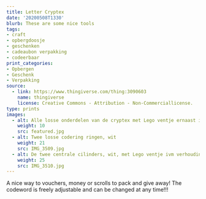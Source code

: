```yaml
---
title: Letter Cryptex
date: '20200508T1330'
blurb: These are some nice tools
tags:
- craft
- opbergdoosje
- geschenken
- cadeaubon verpakking
- codeerbaar
print_categories:
- Opbergen
- Geschenk
- Verpakking
source: 
  - link: https://www.thingiverse.com/thing:3090603
    name: thingiverse
    license: Creative Commons - Attribution - Non-Commerciallicense.  
type: prints
images:
  - alt: Alle losse onderdelen van de cryptex met Lego ventje ernaast ivm verhouding
    weight: 10
    src: featured.jpg
  - alt: Twee losse codering ringen, wit 
    weight: 21 
    src: IMG_3509.jpg
  - alt: De twee centrale cilinders, wit, met Lego ventje ivm verhouding
    weight: 25 
    src: IMG_3510.jpg
---
```

A nice way to vouchers, money or scrolls to pack and give away!
The codeword is freely adjustable and can be changed at any time!!!



